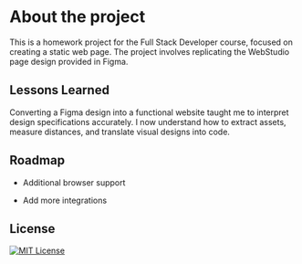 # About the project

This is a homework project for the Full Stack Developer course, focused on creating a static web page. The project involves replicating the WebStudio page design provided in Figma.


## Lessons Learned

Converting a Figma design into a functional website taught me to interpret design specifications accurately. I now understand how to extract assets, measure distances, and translate visual designs into code.


## Roadmap

- Additional browser support

- Add more integrations


## License


[![MIT License](https://img.shields.io/badge/License-MIT-green.svg)](https://choosealicense.com/licenses/mit/)
